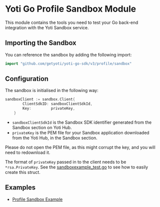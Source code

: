 # Yoti Go Profile Sandbox Module

This module contains the tools you need to test your Go back-end integration with the Yoti Sandbox service.

## Importing the Sandbox

You can reference the sandbox by adding the following import:

```Go
import "github.com/getyoti/yoti-go-sdk/v3/profile/sandbox"
```

## Configuration
The sandbox is initialised in the following way:
```Go
sandboxClient := sandbox.Client{
		ClientSdkID: sandboxClientSdkId,
		Key:         privateKey,
	}
```
* `sandboxClientSdkId` is the Sandbox SDK identifier generated from the Sandbox section on Yoti Hub.
* `privateKey` is the PEM file for your Sandbox application downloaded from the Yoti Hub, in the Sandbox section.

Please do not open the PEM file, as this might corrupt the key, and you will need to redownload it.

The format of `privateKey` passed in to the client needs to be `*rsa.PrivateKey`. See the [sandboxexample_test.go](../_examples/profilesandbox/sandboxexample_test.go) to see how to easily create this struct.

## Examples

- [Profile Sandbox Example](../_examples/profilesandbox/)